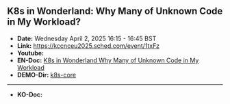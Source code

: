 
## K8s in Wonderland: Why Many of Unknown Code in My Workload?
- **Date:** Wednesday April 2, 2025 16:15 - 16:45 BST
- **Link:** https://kccnceu2025.sched.com/event/1txFz
- **Youtube:** 
- **EN-Doc:** [K8s in Wonderland Why Many of Unknown Code in My Workload](https://github.com/sysnet4admin/talks/blob/main/KubeCon/2025-EU/%5BKubeConEU25%5D%20K8s%20in%20Wonderland%20Why%20Many%20of%20Unknown%20Code%20in%20My%20Workload_v1.0.0.pdf) 
- **DEMO-Dir:** [k8s-core](DEMO)
---
- **KO-Doc:** 

